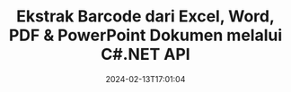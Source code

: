---
############################# Static ############################
layout: "auto-gen-parser"
date: 2024-02-13T17:01:04
draft: false
otherformats: 

############################# Head ############################
head_title: ".NET API untuk Mengekstrak Kode Batang dari PDF, DOCX, PPTX, XLSX, EPUB & Lainnya"
head_description: "GroupDocs.Parser .NET API memungkinkan pengembang perangkat lunak mengekstrak kode batang dari PDF, DOC, DOCX, PPT, PPTX, EML, MSG, XLS, XLSX, CSV, ODT, RTF & EPUB dokumen di dalam .NET Apps."

############################# Header ############################
title: "Ekstrak Barcode dari Excel, Word, PDF & PowerPoint Dokumen melalui C#.NET API"
description: "GroupDocs.Parser .NET API memungkinkan pemrogram mengekstrak kode batang dari PDF, DOC, DOCX, PPT, PPTX, EML, MSG, XLS, XLSX, CSV , ODT, RTF & EPUB dokumen atau area halaman."
bg_image: "https://cms.admin.containerize.com/templates/aspose/App_Themes/V3/images/bg/header1.png"
bg_overlay: false
button:
    enable: true
    icon: "fas fa-arrow-down"
    label: "Unduh Uji Coba Gratis"
    link: "https://downloads.groupdocs.com/parser/net"

############################# SubMenu ############################
submenu:
    enable: true

    left:
        img_alt: "GroupDocs.Parser for .NET"
        image: "https://cms.admin.containerize.com/templates/groupdocs/images/product-logos/90x90-noborder/groupdocs-parser-net.png"
        product: "GroupDocs.Parser"
        platform: ".NET"

    middle:
        button:

            # button loop
            - link: "https://apireference.groupdocs.com/parser/net"
              text: "Referensi API"

            # button loop
            - link: "https://github.com/groupdocs-parser"
              text: "Contoh Kode"

            # button loop
            - link: "https://products.groupdocs.app/parser/family"
              text: "Demo Langsung"

            # button loop
            - link: "https://purchase.groupdocs.com/pricing/parser/net"
              text: "Harga"

    right:
        link_download: "https://downloads.groupdocs.com/parser"
        link_learn: "https://docs.groupdocs.com/parser/net"
        link_buy: "https://purchase.groupdocs.com"

############################# About ############################
about:
    enable: true
    title: "Bagaimana cara Mengekstrak Kode Batang dari OST file .NET API?"
    content: |
        Barcode adalah representasi angka dan karakter yang dapat dibaca mesin yang umum digunakan di seluruh Dunia dalam banyak konteks, seperti pemindaian dan identifikasi produk, pelacakan suku cadang mobil, manajemen inventaris, dan sebagainya. GroupDocs.Parser for .NET adalah API andal yang membantu pengembang mengembangkan solusi untuk mengekstraksi teks, gambar, dan kode batang dari berbagai jenis format dokumen yang didukung, seperti format PDF, Email, Ebook, Microsoft Office: Word ({ 377}, DOCX), PowerPoint (PPT, PPTX), Excel (XLS, XLSX), format Email (EML, MSG) dan banyak lagi. .NET API telah menyertakan dukungan untuk beberapa fitur penguraian dokumen tingkat lanjut seperti menelusuri teks dengan kata kunci, ekstraksi teks akurat, ekstraksi teks berformat HTML atau Markdown, ekstraksi area teks dengan koordinat, mengekstrak metadata atau kode batang, dan sebagainya.
        
        

############################# Steps ############################
steps:
    enable: true
    title_left: "Ekstrak kode batang dari OST di .NET"
    content_left: |
        [GroupDocs.Parser for .NET](/id/parser/net/) memudahkan pengembang C# untuk mengekstrak kode batang dari file OST dengan menerapkan beberapa langkah mudah.
        
        * Membuat instance objek [Parser](https://reference.groupdocs.com/net/parser/groupdocs.parser/parser) untuk dokumen awal;
        * Periksa apakah file tersebut mendukung ekstraksi kode batang;
        * Panggil metode [GetBarcodes](https://reference.groupdocs.com/parser/net/groupdocs.parser/parser/methods/getbarcodes) dan dapatkan kumpulan [PageBarcodeArea](https://reference.groupdocs.com/parser/net/groupdocs.parser.data/pagebarcodearea) objek;
        * Iterasi melalui koleksi dan dapatkan nilai barcode.

    title_right: "Pelajari lebih lanjut tentang ekstraksi kode batang"
    content_right: |
        * <a href="https://docs.groupdocs.com/parser/net/extract-barcodes-from-document/">Cara mengekstrak barcode dari dokumen</a>
        * <a href="https://docs.groupdocs.com/parser/net/extract-barcodes-from-document-page/">Cara mengekstrak kode batang dari halaman dokumen</a>
        * <a href="https://docs.groupdocs.com/parser/net/extract-barcodes-from-document-page-area/">Cara mengekstrak barcode dari area halaman dokumen</a>
    
    code: |
     {{% parser/additional-styles %}}
     {{< parser/code-parser title="Cara mengekstrak kode batang dari file OST menggunakan kode contoh C#">}}

        ```csharp    
        // Ekstrak kode batang dari file OST menggunakan GroupDocs.Parser API
        // Buat instance kelas Parser
        using (Parser parser = new Parser(Constants.SamplePdfWithBarcodes)) {
            // Periksa apakah file mendukung ekstraksi kode batang
            if (!parser.Features.Barcodes) {
                Console.WriteLine("File tidak mendukung ekstraksi kode batang.");
                return;
            }

            // {steps.code.scan}
            IEnumerable<PageBarcodeArea> barcodes = parser.GetBarcodes();

            // Ulangi kode batang
            foreach (PageBarcodeArea barcode in barcodes) {
                // Cetak indeks halaman
                Console.WriteLine("Page: " + barcode.Page.Index.ToString());
                // Cetak nilai barcode
                Console.WriteLine("Value: " + barcode.Value);
            }
        }
        ```
     {{< /parser/code-parser >}}

############################# More ############################
more:
    enable: true
    title_left: "Persyaratan sistem"
    content_left: |
        GroupDocs.Parser for .NET API didukung di semua platform dan sistem operasi utama. Sebelum menjalankan kode di bawah ini, harap pastikan bahwa Anda telah menginstal prasyarat berikut di sistem Anda.
        
        * Sistem Operasi: Microsoft Windows, Linux, MacOS
        * Lingkungan Pengembangan: Microsoft Visual Studio, Xamarin, MonoDevelop
        * Kerangka kerja
        * Unduh versi terbaru GroupDocs.Parser for .NET dari [Nuget](https://www.nuget.org/packages/groupdocs.parser)

    title_right: "Mengapa Menggunakan GroupDocs.Parser for .NET"
    content_right: |
        * Dukungan ekstraksi teks biasa dari dokumen yang didukung    
        * Penguraian dokumen melalui templat yang ditentukan pengguna    
        * Sepenuhnya mendukung ekstraksi teks terstruktur    
        * Pencarian teks melalui kata kunci serta ekspresi reguler    
        * Ekstrak teks yang diformat, metadata, gambar, wadah, dan lampiran    
        * Ekstrak daftar isi untuk beberapa format dokumen yang didukung    
        * Mengurai data formulir dari PDF dokumen    
        * Ekstrak hyperlink dari dokumen   

############################# Demos ############################
demos:
    enable: true
    title: "Demo Langsung - Ekstrak kode batang dari dokumen Online"
    content: |
       Ekstrak kode batang dari dokumen sekarang juga dengan mengunjungi situs web [GroupDocs.Parser Demo Langsung](https://products.groupdocs.app/parser/barcodes/).
       Demo langsung memiliki manfaat berikut.
        
############################# About Formats ############################
about_formats:
    enable: true

############################# More Formats ############################
more_formats:
    enable: true
    title: "Ekstrak Barcode Dari Format Dokumen Lain"
    content: |
        .NET API penguraian dokumen & kode batang untuk format file dan gambar. Ekstrak data untuk beberapa format file populer seperti yang dinyatakan di bawah ini.

############################# Back to top ###############################
back_to_top:
    enable: true
---